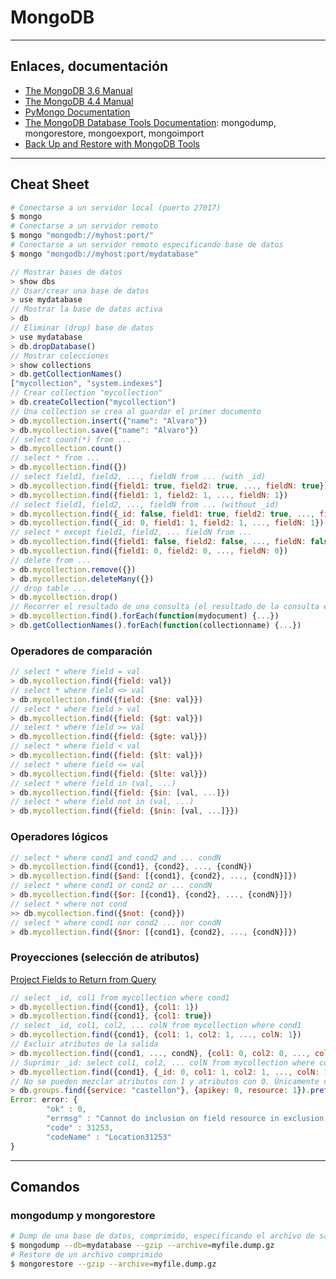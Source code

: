 # MongoDB

---

## Enlaces, documentación

* [The MongoDB 3.6 Manual](https://docs.mongodb.com/v3.6/)
* [The MongoDB 4.4 Manual](https://docs.mongodb.com/manual/)
* [PyMongo Documentation](https://pymongo.readthedocs.io/)
* [The MongoDB Database Tools Documentation](https://docs.mongodb.com/database-tools/): mongodump, mongorestore, mongoexport, mongoimport
* [Back Up and Restore with MongoDB Tools](https://docs.mongodb.com/manual/tutorial/backup-and-restore-tools/)

---

## Cheat Sheet

```bash
# Conectarse a un servidor local (puerto 27017)
$ mongo
# Conectarse a un servidor remoto
$ mongo "mongodb://myhost:port/"
# Conectarse a un servidor remoto especificando base de datos
$ mongo "mongodb://myhost:port/mydatabase"
```

```js
// Mostrar bases de datos
> show dbs
// Usar/crear una base de datos
> use mydatabase
// Mostrar la base de datos activa
> db
// Eliminar (drop) base de datos
> use mydatabase
> db.dropDatabase()
// Mostrar colecciones
> show collections
> db.getCollectionNames()
["mycollection", "system.indexes"]
// Crear collection "mycollection"
> db.createCollection("mycollection")
// Una collection se crea al guardar el primer documento
> db.mycollection.insert({"name": "Alvaro"})
> db.mycollection.save({"name": "Alvaro"})
// select count(*) from ...
> db.mycollection.count()
// select * from ...
> db.mycollection.find({})
// select field1, field2, ..., fieldN from ... (with _id)
> db.mycollection.find({field1: true, field2: true, ..., fieldN: true})
> db.mycollection.find({field1: 1, field2: 1, ..., fieldN: 1})
// select field1, field2, ..., fieldN from ... (without _id)
> db.mycollection.find({_id: false, field1: true, field2: true, ..., fieldN: true})
> db.mycollection.find({_id: 0, field1: 1, field2: 1, ..., fieldN: 1})
// select * except field1, field2, ... fieldN from ...
> db.mycollection.find({field1: false, field2: false, ..., fieldN: false})
> db.mycollection.find({field1: 0, field2: 0, ..., fieldN: 0})
// delete from ...
> db.mycollection.remove({})
> db.mycollection.deleteMany({})
// drop table ...
> db.mycollection.drop()
// Recorrer el resultado de una consulta (el resultado de la consulta es una lista)
> db.mycollection.find().forEach(function(mydocument) {...})
> db.getCollectionNames().forEach(function(collectionname) {...})
```

### Operadores de comparación

```js
// select * where field = val
> db.mycollection.find({field: val})
// select * where field <> val
> db.mycollection.find({field: {$ne: val}})
// select * where field > val
> db.mycollection.find({field: {$gt: val}})
// select * where field >= val
> db.mycollection.find({field: {$gte: val}})
// select * where field < val
> db.mycollection.find({field: {$lt: val}})
// select * where field <= val
> db.mycollection.find({field: {$lte: val}})
// select * where field in (val, ...)
> db.mycollection.find({field: {$in: [val, ...]})
// select * where field not in (val, ...)
> db.mycollection.find({field: {$nin: [val, ...]}})
```

### Operadores lógicos

```js
// select * where cond1 and cond2 and ... condN
> db.mycollection.find({cond1}, {cond2}, ..., {condN})
> db.mycollection.find({$and: [{cond1}, {cond2}, ..., {condN}]})
// select * where cond1 or cond2 or ... condN
> db.mycollection.find({$or: [{cond1}, {cond2}, ..., {condN}]})
// select * where not cond
>> db.mycollection.find({$not: {cond}})
// select * where cond1 nor cond2 ... nor condN
> db.mycollection.find({$nor: [{cond1}, {cond2}, ..., {condN}]})
```

### Proyecciones (selección de atributos)

[Project Fields to Return from Query](https://docs.mongodb.com/manual/tutorial/project-fields-from-query-results/)

```js
// select _id, col1 from mycollection where cond1
> db.mycollection.find({cond1}, {col1: 1})
> db.mycollection.find({cond1}, {col1: true})
// select _id, col1, col2, ... colN from mycollection where cond1
> db.mycollection.find({cond1}, {col1: 1, col2: 1, ..., colN: 1})
// Excluir atributos de la salida
> db.mycollection.find({cond1, ..., condN}, {col1: 0, col2: 0, ..., colN: 0})
// Suprimir _id: select col1, col2, ... colN from mycollection where cond1
> db.mycollection.find({cond1}, {_id: 0, col1: 1, col2: 1, ..., colN: 1})
// No se pueden mezclar atributos con 1 y atributos con 0. Únicamente con _id
> db.groups.find({service: "castellon"}, {apikey: 0, resource: 1}).pretty()
Error: error: {
        "ok" : 0,
        "errmsg" : "Cannot do inclusion on field resource in exclusion projection",
        "code" : 31253,
        "codeName" : "Location31253"
}
```

---

## Comandos

### mongodump y mongorestore

```bash
# Dump de una base de datos, comprimido, especificando el archivo de salida
$ mongodump --db=mydatabase --gzip --archive=myfile.dump.gz
# Restore de un archivo comprimido
$ mongorestore --gzip --archive=myfile.dump.gz 
```
